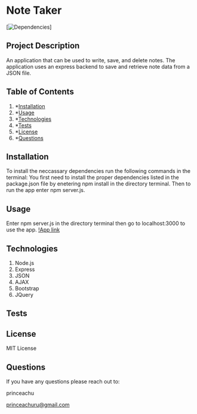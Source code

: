 # Note Taker

[![Dependencies](https://img.shields.io/badge/npm%20-inquirer-blue)]

## Project Description

An application that can be used to write, save, and delete notes. The application uses an express backend to save and retrieve note data from a JSON file.

## Table of Contents

1. \*[Installation](#installation)
2. \*[Usage](#usage)
3. \*[Technologies](#technologies)
4. \*[Tests](#tests)
5. \*[License](#license)
6. \*[Questions](#questions)

## Installation

To install the neccassary dependencies run the following commands in the terminal:
You first need to install the proper dependencies listed in the package.json file by enetering npm install in the directory terminal. Then to run the app enter npm server.js.

## Usage

Enter npm server.js in the directory terminal then go to localhost:3000 to use the app. [!App link](https://note-taker-prince.herokuapp.com/)

## Technologies

1. Node.js
2. Express
3. JSON
4. AJAX
5. Bootstrap
6. JQuery

## Tests

## License

MIT License

## Questions

If you have any questions please reach out to:

princeachu

princeachuru@gmail.com
